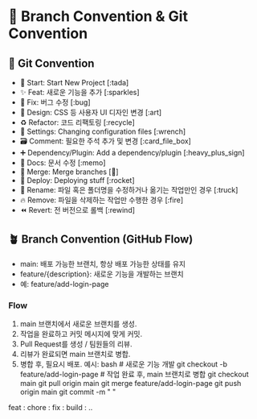 # 🎯 Branch Convention & Git Convention
## 🎯 Git Convention
- 🎉 Start: Start New Project [:tada]
- ✨ Feat: 새로운 기능을 추가 [:sparkles]
- 🐛 Fix: 버그 수정 [:bug]
- 🎨 Design: CSS 등 사용자 UI 디자인 변경 [:art]
- ♻️ Refactor: 코드 리팩토링 [:recycle]
- 🔧 Settings: Changing configuration files [:wrench]
- 🗃️ Comment: 필요한 주석 추가 및 변경 [:card_file_box]
- ➕ Dependency/Plugin: Add a dependency/plugin [:heavy_plus_sign]
- 📝 Docs: 문서 수정 [:memo]
- 🔀 Merge: Merge branches [:twisted_rightwards_arrows:]
- 🚀 Deploy: Deploying stuff [:rocket]
- 🚚 Rename: 파일 혹은 폴더명을 수정하거나 옮기는 작업만인 경우 [:truck]
- 🔥 Remove: 파일을 삭제하는 작업만 수행한 경우 [:fire]
- ⏪️ Revert: 전 버전으로 롤백 [:rewind]


## 🪴 Branch Convention (GitHub Flow)
- main: 배포 가능한 브랜치, 항상 배포 가능한 상태를 유지
- feature/{description}: 새로운 기능을 개발하는 브랜치
- 예: feature/add-login-page
### Flow
1. main 브랜치에서 새로운 브랜치를 생성.
2. 작업을 완료하고 커밋 메시지에 맞게 커밋.
3. Pull Request를 생성 / 팀원들의 리뷰.
4. 리뷰가 완료되면 main 브랜치로 병합.
5. 병합 후, 필요시 배포.
예시:
bash # 새로운 기능 개발 git checkout -b feature/add-login-page # 작업 완료 후, main 브랜치로 병합 git checkout main git pull origin main git merge feature/add-login-page git push origin main git commit -m " "

feat :
chore :
fix :
build :
..
